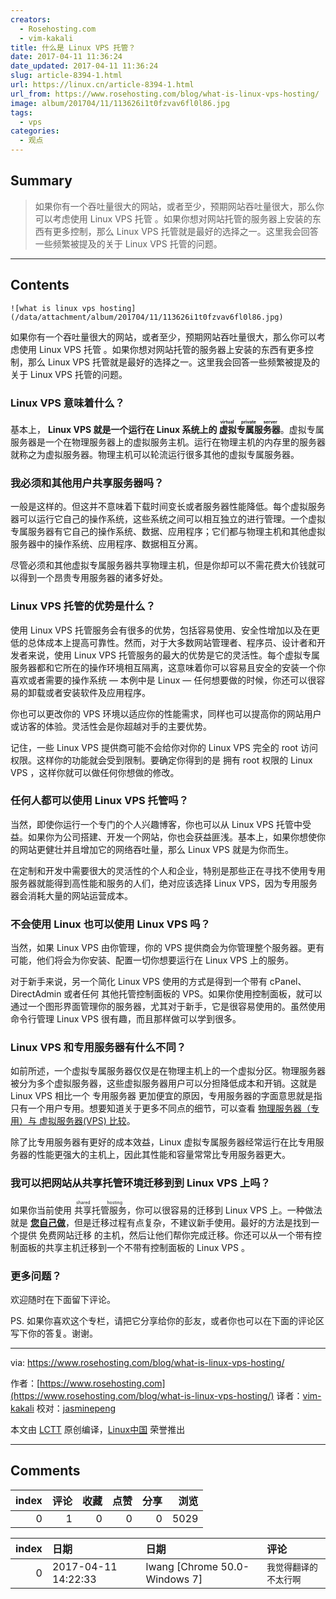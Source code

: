 ```yaml
---
creators:
  - Rosehosting.com
  - vim-kakali
title: 什么是 Linux VPS 托管？
date: 2017-04-11 11:36:24
date_updated: 2017-04-11 11:36:24
slug: article-8394-1.html
url: https://linux.cn/article-8394-1.html
url_from: https://www.rosehosting.com/blog/what-is-linux-vps-hosting/
image: album/201704/11/113626i1t0fzvav6fl0l86.jpg
tags:
  - vps
categories:
  - 观点
---
```


## Summary

> 如果你有一个吞吐量很大的网站，或者至少，预期网站吞吐量很大，那么你可以考虑使用 Linux VPS 托管 。如果你想对网站托管的服务器上安装的东西有更多控制，那么 Linux VPS 托管就是最好的选择之一。这里我会回答一些频繁被提及的关于 Linux VPS 托管的问题。

***

<!-- more -->

## Contents

`![what is linux vps hosting](/data/attachment/album/201704/11/113626i1t0fzvav6fl0l86.jpg)`

如果你有一个吞吐量很大的网站，或者至少，预期网站吞吐量很大，那么你可以考虑使用 Linux VPS 托管 。如果你想对网站托管的服务器上安装的东西有更多控制，那么 Linux VPS 托管就是最好的选择之一。这里我会回答一些频繁被提及的关于 Linux VPS 托管的问题。

### Linux VPS 意味着什么？

基本上， **Linux VPS 就是一个运行在 Linux 系统上的<ruby> 虚拟专属服务器 <rp>  （ </rp> <rt>  virtual private server </rt> <rp>  ） </rp></ruby>**。虚拟专属服务器是一个在物理服务器上的虚拟服务主机。运行在物理主机的内存里的服务器就称之为虚拟服务器。物理主机可以轮流运行很多其他的虚拟专属服务器。

### 我必须和其他用户共享服务器吗？

一般是这样的。但这并不意味着下载时间变长或者服务器性能降低。每个虚拟服务器可以运行它自己的操作系统，这些系统之间可以相互独立的进行管理。一个虚拟专属服务器有它自己的操作系统、数据、应用程序；它们都与物理主机和其他虚拟服务器中的操作系统、应用程序、数据相互分离。

尽管必须和其他虚拟专属服务器共享物理主机，但是你却可以不需花费大价钱就可以得到一个昂贵专用服务器的诸多好处。

### Linux VPS 托管的优势是什么？

使用 Linux VPS 托管服务会有很多的优势，包括容易使用、安全性增加以及在更低的总体成本上提高可靠性。然而，对于大多数网站管理者、程序员、设计者和开发者来说，使用 Linux VPS 托管服务的最大的优势是它的灵活性。每个虚拟专属服务器都和它所在的操作环境相互隔离，这意味着你可以容易且安全的安装一个你喜欢或者需要的操作系统 — 本例中是 Linux — 任何想要做的时候，你还可以很容易的卸载或者安装软件及应用程序。

你也可以更改你的 VPS 环境以适应你的性能需求，同样也可以提高你的网站用户或访客的体验。灵活性会是你超越对手的主要优势。

记住，一些 Linux VPS 提供商可能不会给你对你的 Linux VPS 完全的 root 访问权限。这样你的功能就会受到限制。要确定你得到的是 拥有 root 权限的 Linux VPS ，这样你就可以做任何你想做的修改。

### 任何人都可以使用 Linux VPS 托管吗？

当然，即使你运行一个专门的个人兴趣博客，你也可以从 Linux VPS 托管中受益。如果你为公司搭建、开发一个网站，你也会获益匪浅。基本上，如果你想使你的网站更健壮并且增加它的网络吞吐量，那么 Linux VPS 就是为你而生。

在定制和开发中需要很大的灵活性的个人和企业，特别是那些正在寻找不使用专用服务器就能得到高性能和服务的人们，绝对应该选择 Linux VPS，因为专用服务器会消耗大量的网站运营成本。

### 不会使用 Linux 也可以使用 Linux VPS 吗？

当然，如果 Linux VPS 由你管理，你的 VPS 提供商会为你管理整个服务器。更有可能，他们将会为你安装、配置一切你想要运行在 Linux VPS 上的服务。

对于新手来说，另一个简化 Linux VPS 使用的方式是得到一个带有 cPanel、DirectAdmin 或者任何 其他托管控制面板的 VPS。如果你使用控制面板，就可以通过一个图形界面管理你的服务器，尤其对于新手，它是很容易使用的。虽然使用命令行管理 Linux VPS 很有趣，而且那样做可以学到很多。

### Linux VPS 和专用服务器有什么不同？

如前所述，一个虚拟专属服务器仅仅是在物理主机上的一个虚拟分区。物理服务器被分为多个虚拟服务器，这些虚拟服务器用户可以分担降低成本和开销。这就是 Linux VPS 相比一个 专用服务器 更加便宜的原因，专用服务器的字面意思就是指只有一个用户专用。想要知道关于更多不同点的细节，可以查看 [物理服务器（专用）与 虚拟服务器(VPS) 比较](https://www.rosehosting.com/blog/physical-server-vs-virtual-server-all-you-need-to-know/)。

除了比专用服务器有更好的成本效益，Linux 虚拟专属服务器经常运行在比专用服务器的性能更强大的主机上，因此其性能和容量常常比专用服务器更大。

### 我可以把网站从共享托管环境迁移到到 Linux VPS 上吗？

如果你当前使用<ruby> 共享托管服务 <rp>  （ </rp> <rt>  shared hosting </rt> <rp>  ） </rp></ruby>，你可以很容易的迁移到 Linux VPS 上。一种做法就是 [**您自己做**](https://www.rosehosting.com/blog/from-shared-to-vps-hosting/)，但是迁移过程有点复杂，不建议新手使用。最好的方法是找到一个提供 免费网站迁移 的主机，然后让他们帮你完成迁移。你还可以从一个带有控制面板的共享主机迁移到一个不带有控制面板的 Linux VPS 。

### 更多问题？

欢迎随时在下面留下评论。

PS. 如果你喜欢这个专栏，请把它分享给你的彭友，或者你也可以在下面的评论区写下你的答复。谢谢。

---

via: <https://www.rosehosting.com/blog/what-is-linux-vps-hosting/>

作者：[https://www.rosehosting.com](https://www.rosehosting.com/blog/what-is-linux-vps-hosting/)  译者：[vim-kakali](https://github.com/vim-kakali) 校对：[jasminepeng](https://github.com/jasminepeng)

本文由 [LCTT](https://github.com/LCTT/TranslateProject) 原创编译，[Linux中国](https://linux.cn/) 荣誉推出

***

## Comments


|   index |   评论 |   收藏 |   点赞 |   分享 |   浏览 |
|--------:|-------:|-------:|-------:|-------:|-------:|
|       0 |      1 |      0 |      0 |      0 |   5029 |

|   index | 日期                | 日期                          | 评论                   |
|--------:|:--------------------|:------------------------------|:-----------------------|
|       0 | 2017-04-11 14:22:33 | lwang [Chrome 50.0-Windows 7] | `我觉得翻译的不太行啊` |
